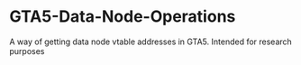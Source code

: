 # GTA5-Data-Node-Operations
A way of getting data node vtable addresses in GTA5. Intended for research purposes 
